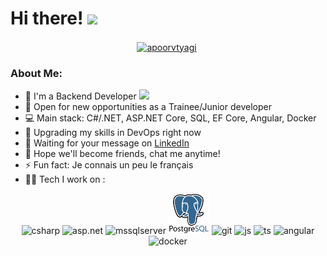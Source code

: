 # Hi there! <img src="https://github.com/TheDudeThatCode/TheDudeThatCode/blob/master/Assets/Hi.gif" width="35" />
<p align="center">
<a href="https://linkedin.com/in/viacheslav-myrhorod/" target="blank"><img align="center" src="https://cdn.jsdelivr.net/npm/simple-icons@3.0.1/icons/linkedin.svg" alt="apoorvtyagi" height="30" width="30" /></a>&nbsp;
</p>

### About Me:
- 🏦 I'm a Backend Developer
      <img src="https://media.giphy.com/media/WUlplcMpOCEmTGBtBW/giphy.gif" width="30">
- 📝 Open for new opportunities as a Trainee/Junior developer
- 💻 Main stack: C#/.NET, ASP.NET Core, SQL, EF Core, Angular, Docker
- 📖 Upgrading my skills in DevOps right now
- 💬 Waiting for your message on <a href="https://linkedin.com/in/viacheslav-myrhorod/">LinkedIn<a>
- 👯 Hope we'll become friends, chat me anytime!
- ⚡ Fun fact: Je connais un peu le français
- 🧑‍💻 Tech I work on :

<p align="center">
      <img src="https://brandeps.com/logo-download/C/C-Sharp-logo-vector-01.svg" alt="csharp" width="65" height="65"/>
      <img src="https://raw.githubusercontent.com/actions/starter-workflows/main/icons/aspdotnet.svg" alt="asp.net" width="65" height="65"/>
      <img src="https://brandeps.com/logo-download/M/Microsoft-sql-server-logo-vector-01.svg" alt="mssqlserver" width="65" height="65"/>
      <img src="https://raw.githubusercontent.com/cncf/landscape/master/hosted_logos/postgre-sql.svg" alt="pgsql" width="65" height="65"/>
      <img src="https://www.vectorlogo.zone/logos/git-scm/git-scm-icon.svg" alt="git" width="65" height="65"/>
      <img src="https://raw.githubusercontent.com/leungwensen/svg-icon/master/dist/svg/logos/javascript.svg" alt="js" width="65" height="65"/>
      <img src="https://vectorwiki.com/images/IcHfP__typescript.svg" alt="ts" width="65" height="65"/>
      <img src="https://raw.githubusercontent.com/bestofjs/bestofjs/master/apps/bestofjs-nextjs/public/logos/angularjs.dark.svg" alt="angular" width="65" height="65"/>
      <img src="https://www.vectorlogo.zone/logos/docker/docker-official.svg" alt="docker" width="65" height="65"/>
</p>
